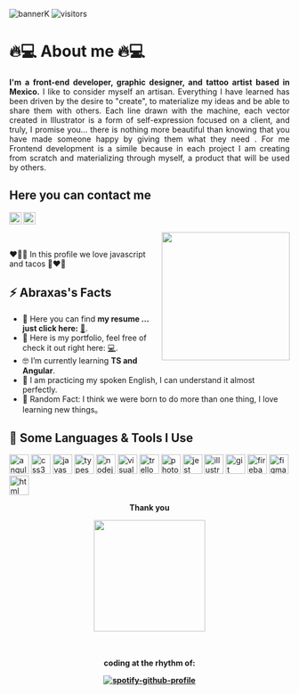 ![bannerK](https://user-images.githubusercontent.com/114018277/215351626-2ab336d9-dc35-4533-9b08-1cd599f70572.png)
![visitors](https://komarev.com/ghpvc/?username=karlaCRM&color=blueviolet)

<h1>🔥💻 About me 🔥💻</h1>
<p align="justify"><strong>I'm a front-end developer, graphic designer, and tattoo artist based in Mexico.</strong>
I like to consider myself an artisan. Everything I have learned has been driven by the desire to "create", to materialize my ideas and be able to share them with others.
Each line drawn with the machine, each vector created in Illustrator is a form of self-expression focused on a client, and truly, I promise you... there is nothing more beautiful than knowing that you have made someone happy by giving them what they need .
For me Frontend development is a simile because in each project I am creating from scratch and materializing through myself, a product that will be used by others.</p>
<h2><strong>Here you can contact me </strong></h2>
<p>
 <a href="https://www.linkedin.com/in/karla-cecilia-rm/"><img src="https://cdn.jsdelivr.net/npm/simple-icons@v3/icons/linkedin.svg" alt="LinkedIn Icon" width="22px"></a>
<a href="mailto:abraxaskrm@gmail.com">
  <img align="left" alt="Gmail" width="22px" src="https://cdn.jsdelivr.net/npm/simple-icons@v3/icons/gmail.svg" />
</a>
</p>
<img align="right" src="https://media.giphy.com/media/pOKrXLf9N5g76/giphy.gif" q width ="230"/>
<br>
<p>❤️‍🔥🌮 In this profile we love javascript and tacos  🌮❤️‍🔥</p>
<h2>⚡️ Abraxas's Facts</h2>
<ul>
 <li>📙 Here you can find <strong>my resume ... just click here:</strong> <a href="https://drive.google.com/file/d/17i48hwgL0b3gxMNR2f6hRBRnnJZhVf9E/view?usp=sharing">📝</a>.</li>
<li>🚀 Here is my portfolio, feel free of check it out right here:</strong> <a href="[https://drive.google.com/file/d/17i48hwgL0b3gxMNR2f6hRBRnnJZhVf9E/view?usp=sharing](https://portfoliokarla.vercel.app/)">💻</a>.</li>
<li>🤓 I’m currently learning <strong>TS and Angular</strong>.</li> 
<li>🧐 I am practicing my spoken English, I can understand it almost perfectly.</li>
<li>🤖 Random Fact: I think we were born to do more than one thing, I love learning new things。</li>
</ul>

<h2>🚀 Some Languages & Tools I Use</h2>
<p align="left">
<img src="https://cdn.jsdelivr.net/gh/devicons/devicon/icons/angularjs/angularjs-original.svg" alt="angular-js" width="35" height="35" />
<img src="https://cdn.jsdelivr.net/gh/devicons/devicon/icons/css3/css3-original.svg" alt="css3" width="35" height="35" />
<img src="https://cdn.jsdelivr.net/gh/devicons/devicon/icons/javascript/javascript-original.svg" alt="javascript" width="35" height="35" />
<img src="https://cdn.jsdelivr.net/gh/devicons/devicon/icons/typescript/typescript-original.svg" alt="typescript" width="35" height="35" />
<img src="https://cdn.jsdelivr.net/gh/devicons/devicon/icons/nodejs/nodejs-original.svg" alt="nodejs" width="35" height="35" />
<img src="https://cdn.jsdelivr.net/gh/devicons/devicon/icons/visualstudio/visualstudio-plain.svg" alt="visual studio" width="35" height="35" />
<img src="https://cdn.jsdelivr.net/gh/devicons/devicon/icons/trello/trello-plain-wordmark.svg" alt="trello" width="35" height="35" />
<img src="https://cdn.jsdelivr.net/gh/devicons/devicon/icons/photoshop/photoshop-plain.svg" alt="photoshop" width="35" height="35" />
<img src="https://cdn.jsdelivr.net/gh/devicons/devicon/icons/jest/jest-plain.svg" alt="jest" width="35" height="35" />
<img src="https://cdn.jsdelivr.net/gh/devicons/devicon/icons/illustrator/illustrator-plain.svg" alt="illustrator" width="35" height="35" />
<img src="https://cdn.jsdelivr.net/gh/devicons/devicon/icons/git/git-original-wordmark.svg" alt="git" width="35" height="35" />
<img src="https://cdn.jsdelivr.net/gh/devicons/devicon/icons/firebase/firebase-plain-wordmark.svg" alt="firebase" width="35" height="35" />
<img src="https://cdn.jsdelivr.net/gh/devicons/devicon/icons/figma/figma-original.svg" alt="figma" width="35" height="35" />
<img src="https://cdn.jsdelivr.net/gh/devicons/devicon/icons/html5/html5-original.svg" alt="html" width="35" height="35" />
</p>

<div align="center">
 <p><strong> Thank you <strong> </p>
<img align="center" src="https://media.giphy.com/media/DhstvI3zZ598Nb1rFf/giphy-downsized.gif" q width ="200"/>
</div>
  <br><br>
  <div align="center">
 <p align="center"><strong>coding at the rhythm of: </strong></p>

 [![spotify-github-profile](https://spotify-github-profile.vercel.app/api/view?uid=22bejyzlj7mjg5gdkay5mkovi&cover_image=true&theme=natemoo-re&show_offline=false&background_color=121212&bar_color=53b14f&bar_color_cover=false)](https://github.com/kittinan/spotify-github-profile)
   
 </div>
